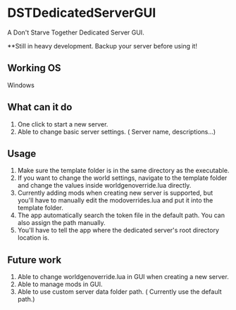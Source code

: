 # DSTDedicatedServerGUI
A Don't Starve Together Dedicated Server GUI.

**Still in heavy development. Backup your server before using it!

## Working OS

Windows

## What can it do

1. One click to start a new server.
2. Able to change basic server settings. ( Server name, descriptions...)

## Usage

1. Make sure the template folder is in the same directory as the executable.
2. If you want to change the world settings, navigate to the template folder and change the values inside worldgenoverride.lua directly.
3. Currently adding mods when creating new server is supported, but you'll have to manually edit the modoverrides.lua and put it into the template folder.
4. The app automatically search the token file in the default path. You can also assign the path manually.
5. You'll have to tell the app where the dedicated server's root directory location is.

## Future work

1. Able to change worldgenoverride.lua in GUI when creating a new server.
2. Able to manage mods in GUI.
3. Able to use custom server data folder path. ( Currently use the default path.)
